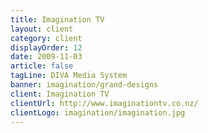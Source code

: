 ```yaml
---
title: Imagination TV
layout: client
category: client
displayOrder: 12
date: 2009-11-03
article: false
tagLine: DIVA Media System
banner: imagination/grand-designs
client: Imagination TV
clientUrl: http://www.imaginationtv.co.nz/
clientLogo: imagination/imagination.jpg
---
```


